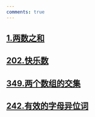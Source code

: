 ```yaml
---
comments: true
---
```


## [1.两数之和](https://leetcode.cn/problems/two-sum/description/)

## [202.快乐数](https://leetcode.cn/problems/happy-number/description/)

## [349.两个数组的交集](https://leetcode.cn/problems/intersection-of-two-arrays/description/)

## [242.有效的字母异位词](https://leetcode.cn/problems/valid-anagram/description/)